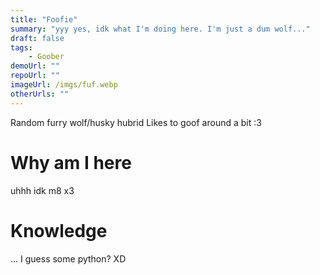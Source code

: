 ```yaml
---
title: "Foofie"
summary: "yyy yes, idk what I'm doing here. I'm just a dum wolf..."
draft: false
tags:
    - Goober
demoUrl: ""
repoUrl: ""
imageUrl: /imgs/fuf.webp
otherUrls: ""
---
```


Random furry wolf/husky hubrid
Likes to goof around a bit :3

# Why am I here
uhhh idk m8 x3

# Knowledge
... I guess some python? XD